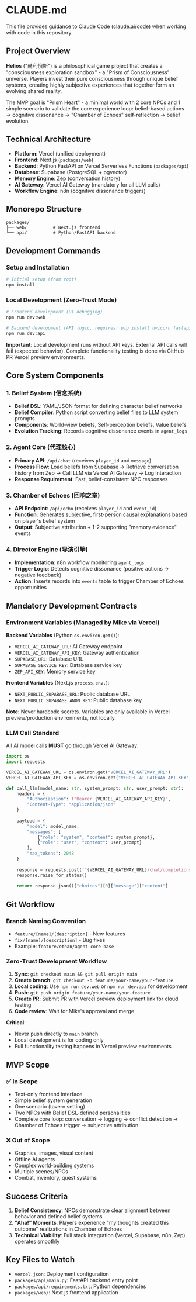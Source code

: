 # CLAUDE.md

This file provides guidance to Claude Code (claude.ai/code) when working with code in this repository.

## Project Overview

**Helios** ("赫利俄斯") is a philosophical game project that creates a "consciousness exploration sandbox" - a "Prism of Consciousness" universe. Players invest their pure consciousness through unique belief systems, creating highly subjective experiences that together form an evolving shared reality.

The MVP goal is "Prism Heart" - a minimal world with 2 core NPCs and 1 simple scenario to validate the core experience loop: belief-based actions → cognitive dissonance → "Chamber of Echoes" self-reflection → belief evolution.

## Technical Architecture

- **Platform**: Vercel (unified deployment)
- **Frontend**: Next.js (`packages/web`)
- **Backend**: Python FastAPI on Vercel Serverless Functions (`packages/api`)
- **Database**: Supabase (PostgreSQL + pgvector)
- **Memory Engine**: Zep (conversation history)
- **AI Gateway**: Vercel AI Gateway (mandatory for all LLM calls)
- **Workflow Engine**: n8n (cognitive dissonance triggers)

## Monorepo Structure

```
packages/
├── web/          # Next.js frontend
└── api/          # Python/FastAPI backend
```

## Development Commands

### Setup and Installation
```bash
# Initial setup (from root)
npm install
```

### Local Development (Zero-Trust Mode)
```bash
# Frontend development (UI debugging)
npm run dev:web

# Backend development (API logic, requires: pip install uvicorn fastapi)
npm run dev:api
```

**Important**: Local development runs without API keys. External API calls will fail (expected behavior). Complete functionality testing is done via GitHub PR Vercel preview environments.

## Core System Components

### 1. Belief System (信念系统)
- **Belief DSL**: YAML/JSON format for defining character belief networks
- **Belief Compiler**: Python script converting belief files to LLM system prompts
- **Components**: World-view beliefs, Self-perception beliefs, Value beliefs
- **Evolution Tracking**: Records cognitive dissonance events in `agent_logs`

### 2. Agent Core (代理核心)
- **Primary API**: `/api/chat` (receives `player_id` and `message`)
- **Process Flow**: Load beliefs from Supabase → Retrieve conversation history from Zep → Call LLM via Vercel AI Gateway → Log interaction
- **Response Requirement**: Fast, belief-consistent NPC responses

### 3. Chamber of Echoes (回响之室)
- **API Endpoint**: `/api/echo` (receives `player_id` and `event_id`)
- **Function**: Generates subjective, first-person causal explanations based on player's belief system
- **Output**: Subjective attribution + 1-2 supporting "memory evidence" events

### 4. Director Engine (导演引擎)
- **Implementation**: n8n workflow monitoring `agent_logs`
- **Trigger Logic**: Detects cognitive dissonance (positive actions → negative feedback)
- **Action**: Inserts records into `events` table to trigger Chamber of Echoes opportunities

## Mandatory Development Contracts

### Environment Variables (Managed by Mike via Vercel)
**Backend Variables** (Python `os.environ.get()`):
- `VERCEL_AI_GATEWAY_URL`: AI Gateway endpoint
- `VERCEL_AI_GATEWAY_API_KEY`: Gateway authentication
- `SUPABASE_URL`: Database URL
- `SUPABASE_SERVICE_KEY`: Database service key
- `ZEP_API_KEY`: Memory service key

**Frontend Variables** (Next.js `process.env.`):
- `NEXT_PUBLIC_SUPABASE_URL`: Public database URL
- `NEXT_PUBLIC_SUPABASE_ANON_KEY`: Public database key

**Note**: Never hardcode secrets. Variables are only available in Vercel preview/production environments, not locally.

### LLM Call Standard
All AI model calls **MUST** go through Vercel AI Gateway:

```python
import os
import requests

VERCEL_AI_GATEWAY_URL = os.environ.get("VERCEL_AI_GATEWAY_URL")
VERCEL_AI_GATEWAY_API_KEY = os.environ.get("VERCEL_AI_GATEWAY_API_KEY")

def call_llm(model_name: str, system_prompt: str, user_prompt: str):
    headers = {
        "Authorization": f"Bearer {VERCEL_AI_GATEWAY_API_KEY}",
        "Content-Type": "application/json"
    }
    
    payload = {
        "model": model_name,
        "messages": [
            {"role": "system", "content": system_prompt},
            {"role": "user", "content": user_prompt}
        ],
        "max_tokens": 2048
    }
    
    response = requests.post(f"{VERCEL_AI_GATEWAY_URL}/chat/completions", headers=headers, json=payload)
    response.raise_for_status()
    
    return response.json()["choices"][0]["message"]["content"]
```

## Git Workflow

### Branch Naming Convention
- `feature/[name]/[description]` - New features
- `fix/[name]/[description]` - Bug fixes
- Example: `feature/ethan/agent-core-base`

### Zero-Trust Development Workflow
1. **Sync**: `git checkout main && git pull origin main`
2. **Create branch**: `git checkout -b feature/your-name/your-feature`
3. **Local coding**: Use `npm run dev:web` or `npm run dev:api` for development
4. **Push**: `git push origin feature/your-name/your-feature`
5. **Create PR**: Submit PR with Vercel preview deployment link for cloud testing
6. **Code review**: Wait for Mike's approval and merge

**Critical**: 
- Never push directly to `main` branch
- Local development is for coding only
- Full functionality testing happens in Vercel preview environments

## MVP Scope

### ✅ In Scope
- Text-only frontend interface
- Simple belief system generation
- One scenario (tavern setting)
- Two NPCs with Belief DSL-defined personalities
- Complete core loop: conversation → logging → conflict detection → Chamber of Echoes trigger → subjective attribution

### ❌ Out of Scope
- Graphics, images, visual content
- Offline AI agents
- Complex world-building systems
- Multiple scenes/NPCs
- Combat, inventory, quest systems

## Success Criteria

1. **Belief Consistency**: NPCs demonstrate clear alignment between behavior and defined belief systems
2. **"Aha!" Moments**: Players experience "my thoughts created this outcome" realizations in Chamber of Echoes
3. **Technical Viability**: Full stack integration (Vercel, Supabase, n8n, Zep) operates smoothly

## Key Files to Watch

- `vercel.json`: Deployment configuration
- `packages/api/main.py`: FastAPI backend entry point
- `packages/api/requirements.txt`: Python dependencies
- `packages/web/`: Next.js frontend application